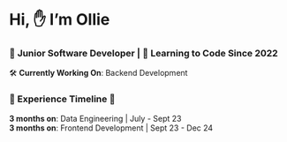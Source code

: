 # Hi, ✋ I’m Ollie

### 👶 **Junior Software Developer** | 🧠 **Learning to Code Since 2022**

🛠 **Currently Working On**: Backend Development

### 🚶 Experience Timeline 🚶
**3 months on**: Data Engineering | July - Sept 23 \
**3 months on**: Frontend Development | Sept 23 - Dec 24
